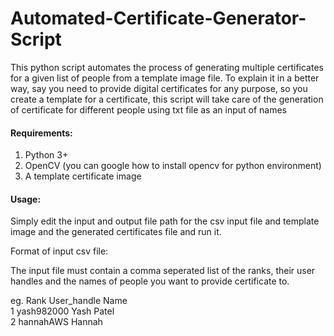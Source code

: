 # Automated-Certificate-Generator-Script

This python script automates the process of generating multiple certificates for a given list of people from a template image file. To explain it in a better way, say you need to provide digital certificates for any purpose, so you create a template for a certificate, this script will take care of the generation of certificate for different people using txt file as an input of names

#### Requirements:
  
1. Python 3+
2. OpenCV (you can google how to install opencv for python environment)
3. A template certificate image

#### Usage:
  
Simply edit the input and output file path for the csv input file and template image and the generated certificates file and run it.

Format of input csv file:   
  
The input file must contain a comma seperated list of the ranks, their user handles and the names of people you want to provide certificate to.

eg. Rank  User_handle Name  
    1     yash982000    Yash Patel  
    2     hannahAWS     Hannah  
    
   
